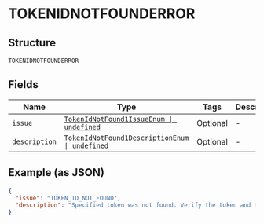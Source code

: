 
# TOKENIDNOTFOUNDERROR

## Structure

`TOKENIDNOTFOUNDERROR`

## Fields

| Name | Type | Tags | Description |
|  --- | --- | --- | --- |
| `issue` | [`TokenIdNotFound1IssueEnum \| undefined`](../../doc/models/token-id-not-found-1-issue-enum.md) | Optional | - |
| `description` | [`TokenIdNotFound1DescriptionEnum \| undefined`](../../doc/models/token-id-not-found-1-description-enum.md) | Optional | - |

## Example (as JSON)

```json
{
  "issue": "TOKEN_ID_NOT_FOUND",
  "description": "Specified token was not found. Verify the token and try the request again."
}
```

